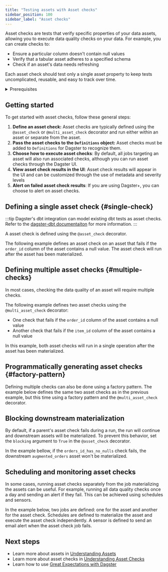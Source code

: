 ```yaml
---
title: "Testing assets with Asset checks"
sidebar_position: 100
sidebar_label: "Asset checks"
---
```


Asset checks are tests that verify specific properties of your data assets, allowing you to execute data quality checks on your data. For example, you can create checks to:

- Ensure a particular column doesn't contain null values
- Verify that a tabular asset adheres to a specified schema
- Check if an asset's data needs refreshing

Each asset check should test only a single asset property to keep tests uncomplicated, reusable, and easy to track over time.

<details>
<summary>Prerequisites</summary>

To follow this guide, you'll need:

- Familiarity with [Assets](/guides/build/assets-concepts)
</details>

## Getting started

To get started with asset checks, follow these general steps:

1. **Define an asset check:** Asset checks are typically defined using the `@asset_check` or `@multi_asset_check` decorator and run either within an asset or separate from the asset.
2. **Pass the asset checks to the `Definitions` object:** Asset checks must be added to `Definitions` for Dagster to recognize them.
3. **Choose how to execute asset checks**: By default, all jobs targeting an asset will also run associated checks, although you can run asset checks through the Dagster UI.
4. **View asset check results in the UI**: Asset check results will appear in the UI and can be customized through the use of metadata and severity levels
5. **Alert on failed asset check results**: If you are using Dagster+, you can choose to alert on asset checks.

## Defining a single asset check \{#single-check}

:::tip
Dagster's dbt integration can model existing dbt tests as asset checks. Refer to the [dagster-dbt documentaiton](/integrations/dbt) for more information.
:::

A asset check is defined using the `@asset_check` decorator.

The following example defines an asset check on an asset that fails if the `order_id` column of the asset contains a null value. The asset check will run after the asset has been materialized.

<CodeExample filePath="guides/build/create-a-pipeline/data-assets/quality-testing/asset-checks/single-asset-check.py" language="python" />

## Defining multiple asset checks \{#multiple-checks}

In most cases, checking the data quality of an asset will require multiple checks.

The following example defines two asset checks using the `@multi_asset_check` decorator:

- One check that fails if the `order_id` column of the asset contains a null value
- Another check that fails if the `item_id` column of the asset contains a null value

In this example, both asset checks will run in a single operation after the asset has been materialized.

<CodeExample filePath="guides/build/create-a-pipeline/data-assets/quality-testing/asset-checks/multiple-asset-checks.py" language="python" />

## Programmatically generating asset checks \{#factory-pattern}

Defining multiple checks can also be done using a factory pattern. The example below defines the same two asset checks as in the previous example, but this time using a factory pattern and the `@multi_asset_check` decorator.

<CodeExample filePath="guides/build/create-a-pipeline/data-assets/quality-testing/asset-checks/asset-checks-factory.py" language="python" />

## Blocking downstream materialization

By default, if a parent's asset check fails during a run, the run will continue and downstream assets will be materialized. To prevent this behavior, set the `blocking` argument to `True` in the `@asset_check` decorator.

In the example bellow, if the `orders_id_has_no_nulls` check fails, the downstream `augmented_orders` asset won't be materialized.

<CodeExample filePath="guides/build/create-a-pipeline/data-assets/quality-testing/asset-checks/block-downstream-with-asset-checks.py" language="python" />

## Scheduling and monitoring asset checks

In some cases, running asset checks separately from the job materializing the assets can be useful. For example, running all data quality checks once a day and sending an alert if they fail. This can be achieved using schedules and sensors.

In the example below, two jobs are defined: one for the asset and another for the asset check. Schedules are defined to materialize the asset and execute the asset check independently. A sensor is defined to send an email alert when the asset check job fails.

<CodeExample filePath="guides/build/create-a-pipeline/data-assets/quality-testing/asset-checks/asset-checks-with-schedule-and-sensor.py" language="python" />

## Next steps

- Learn more about assets in [Understanding Assets](/guides/build/assets-concepts)
- Learn more about asset checks in [Understanding Asset Checks](/guides/build/assets-concepts/asset-checks)
- Learn how to use [Great Expectations with Dagster](https://dagster.io/blog/ensuring-data-quality-with-dagster-and-great-expectations)
